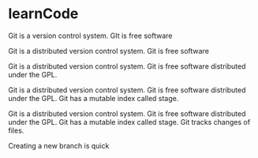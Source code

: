 # learnCode


Git is a version control system.
GIt is free software



Git is a distributed version control system.
Git is free software


Git is a distributed version control system.
Git is free software distributed under the GPL.

Git is a distributed version control system.
Git is free software distributed under the GPL.
Git has a mutable index called stage.

Git is a distributed version control system.
Git is free software distributed under the GPL.
Git has a mutable index called stage.
Git tracks changes of files.




Creating a new branch is quick
